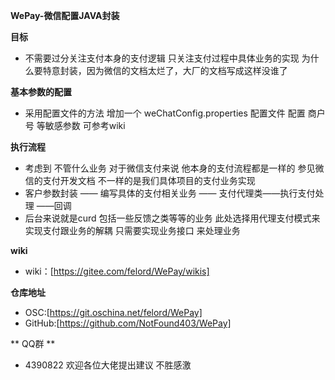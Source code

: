  
 
 
 **WePay-微信配置JAVA封装**
 
 
**目标**
 - 不需要过分关注支付本身的支付逻辑 只关注支付过程中具体业务的实现    为什么要特意封装，因为微信的文档太烂了，大厂的文档写成这样没谁了 
 
 
 **基本参数的配置**
 - 采用配置文件的方法 增加一个 weChatConfig.properties 配置文件 配置 商户号 等敏感参数 可参考wiki
 


**执行流程**
 - 考虑到 不管什么业务  对于微信支付来说 他本身的支付流程都是一样的 参见微信的支付开发文档   不一样的是我们具体项目的支付业务实现
 - 客户参数封装 —— 编写具体的支付相关业务 —— 支付代理类——执行支付处理 ——回调
 - 后台来说就是curd 包括一些反馈之类等等的业务 此处选择用代理支付模式来实现支付跟业务的解耦 只需要实现业务接口 来处理业务
 
 **wiki**
 - wiki：[https://gitee.com/felord/WePay/wikis]
 
 **仓库地址**
 - OSC:[https://git.oschina.net/felord/WePay]
 - GitHub:[https://github.com/NotFound403/WePay]
 
 
** QQ群 **
 - 4390822  欢迎各位大佬提出建议 不胜感激